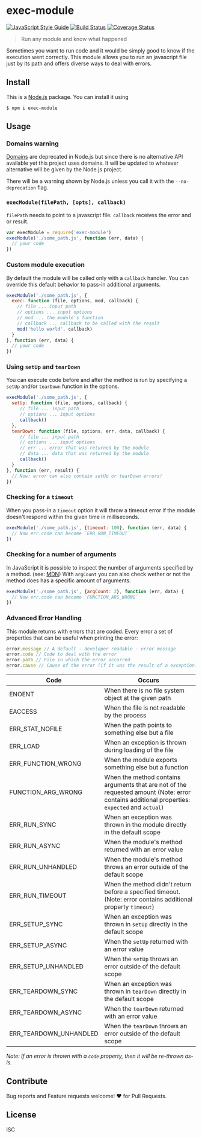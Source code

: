 # exec-module
[![JavaScript Style Guide](https://img.shields.io/badge/code%20style-standard-brightgreen.svg)](http://standardjs.com/)
[![Build Status](https://travis-ci.org/martinheidegger/exec-module.svg?branch=master)](https://travis-ci.org/martinheidegger/exec-module)
[![Coverage Status](https://coveralls.io/repos/github/martinheidegger/exec-module/badge.svg?branch=master)](https://coveralls.io/github/martinheidegger/exec-module?branch=master)

> Run any module and know what happened

Sometimes you want to run code and it would be simply good to know if the execution went correctly. This module allows you to run an javascript file
just by its path and offers diverse ways to deal with errors.

## Install

This is a [Node.js](https://nodejs.com) package. You can install it using

```
$ npm i exec-module
```

## Usage

### Domains warning

[Domains](https://nodejs.org/api/domain.html) are deprecated in Node.js but 
since there is no alternative API available yet this project uses domains. It 
will be updated to whatever alternative will be given by the Node.js project.

There will be a warning shown by Node.js unless you call it with the
`--no-deprecation` flag.

### `execModule(filePath, [opts], callback)`

`filePath` needs to point to a javascript file. `callback` receives the error and or result.

```javascript
var execModule = require('exec-module')
execModule('./some_path.js', function (err, data) {
  // your code
})
```

### Custom module execution

By default the module will be called only with a `callback` handler. You can 
override this default behavior to pass-in additional arguments.

```javascript
execModule('./some_path.js', {
  exec: function (file, options, mod, callback) {
    // file ... input path
    // options ... input options
    // mod ... the module's function
    // callback ... callback to be called with the result
    mod('hello world', callback)
  }
}, function (err, data) {
  // your code
})
```

### Using `setUp` and `tearDown`

You can execute code before and after the method is run by specifying a `setUp`
and/or `tearDown` function in the options.

```javascript
execModule('./some_path.js', {
  setUp: function (file, options, callback) {
     // file ... input path
     // options ... input options
     callback()
  },
  tearDown: function (file, options, err, data, callback) {
     // file ... input path
     // options ... input options
     // err ... error that was returned by the module
     // data ... data that was returned by the module
     callback()
  }
}, function (err, result) {
  // Now: error can also contain setUp or tearDown errors!
})
```

### Checking for a `timeout`

When you pass-in a `timeout` option it will throw a timeout error if the 
module doesn't respond within the given time in milliseconds.

```javascript
execModule('./some_path.js', {timeout: 100}, function (err, data) {
  // Now err.code can become `ERR_RUN_TIMEOUT`
})
```

### Checking for a number of arguments

In JavaScript it is possible to inspect the number of arguments specified by a 
method. (see: [MDN](https://developer.mozilla.org/en/docs/Web/JavaScript/Reference/Global_Objects/Function/length)) With `argCount` you can also check
wether or not the method does has a specific amount of arguments.

```javascript
execModule('./some_path.js', {argCount: 2}, function (err, data) {
  // Now err.code can become `FUNCTION_ARG_WRONG`
})
```

### Advanced Error Handling

This module returns with errors that are coded. Every error a set of 
properties that can be useful when printing the error:

```javascript
error.message // A default - developer readable - error message
error.code // Code to deal with the error
error.path // File in which the error occurred
error.cause // Cause of the error (if it was the result of a exception)
```

| Code | Occurs     |
|------|------------|
| ENOENT | When there is no file system object at the given path |
| EACCESS | When the file is not readable by the process |
| ERR_STAT_NOFILE | When the path points to something else but a file |
| ERR_LOAD | When an exception is thrown during loading of the file |
| ERR_FUNCTION_WRONG | When the module exports something else but a function |
| FUNCTION_ARG_WRONG | When the method contains arguments that are not of the requested amount (Note: error contains additional properties: `expected` and `actual`) |
| ERR_RUN_SYNC | When an exception was thrown in the module directly in the default scope |
| ERR_RUN_ASYNC | When the module's method returned with an error value |
| ERR_RUN_UNHANDLED | When the module's method throws an error outside of the default scope |
| ERR_RUN_TIMEOUT | When the method didn't return before a specified timeout. (Note: error contains additional property `timeout`) |
| ERR_SETUP_SYNC | When an exception was thrown in `setUp` directly in the default scope |
| ERR_SETUP_ASYNC | When the `setUp` returned with an error value |
| ERR_SETUP_UNHANDLED | When the `setUp` throws an error outside of the default scope |
| ERR_TEARDOWN_SYNC | When an exception was thrown in `tearDown` directly in the default scope |
| ERR_TEARDOWN_ASYNC | When the `tearDown` returned with an error value |
| ERR_TEARDOWN_UNHANDLED | When the `tearDown` throws an error outside of the default scope |

_Note: If an error is thrown with a `code` property, then it will be 
re-thrown as-is._

## Contribute

Bug reports and Feature requests welcome! ❤️ for Pull Requests. 

## License

ISC
